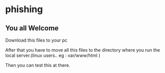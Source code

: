# phishing
<h2>You all Welcome</h2>
<p>Download this files to your pc</p> 
<p>After that you have to move all this files to the directory where you run the local server.(linux users..   eg : var/www/html )</p>
<p>Then you can test this at there.</p>

